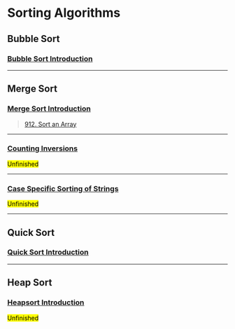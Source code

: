 # Sorting Algorithms

## Bubble Sort

### [Bubble Sort Introduction](https://github.com/ZacksAmber/Udacity-Data-Structure-Algorithms/blob/main/3/sort/bubble_sort_exercises.ipynb)

---

## Merge Sort

### [Merge Sort Introduction](https://github.com/ZacksAmber/Udacity-Data-Structure-Algorithms/blob/main/3/sort/merge_sort_walkthrough.ipynb)

> [912. Sort an Array](https://leetcode.com/problems/sort-an-array/)

---

### [Counting Inversions](https://github.com/ZacksAmber/Udacity-Data-Structure-Algorithms/blob/main/3/sort/Counting%20Inversions.ipynb)

<mark>Unfinished</mark>

---

### [Case Specific Sorting of Strings](https://github.com/ZacksAmber/Udacity-Data-Structure-Algorithms/blob/main/3/sort/Case%20Specific%20Sorting%20of%20Strings.ipynb)

<mark>Unfinished</mark>

---

## Quick Sort

### [Quick Sort Introduction](https://github.com/ZacksAmber/Udacity-Data-Structure-Algorithms/blob/main/3/sort/QuickSortWalkthough.ipynb)

---

## Heap Sort

### [Heapsort Introduction](https://github.com/ZacksAmber/Udacity-Data-Structure-Algorithms/blob/main/3/sort/HeapSort.ipynb)

<mark>Unfinished</mark>